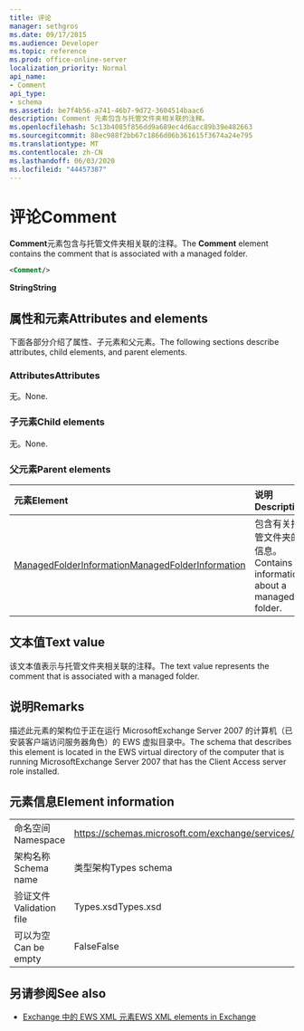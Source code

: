 ```yaml
---
title: 评论
manager: sethgros
ms.date: 09/17/2015
ms.audience: Developer
ms.topic: reference
ms.prod: office-online-server
localization_priority: Normal
api_name:
- Comment
api_type:
- schema
ms.assetid: be7f4b56-a741-46b7-9d72-3604514baac6
description: Comment 元素包含与托管文件夹相关联的注释。
ms.openlocfilehash: 5c13b4085f856dd9a689ec4d6acc89b39e482663
ms.sourcegitcommit: 88ec988f2bb67c1866d06b361615f3674a24e795
ms.translationtype: MT
ms.contentlocale: zh-CN
ms.lasthandoff: 06/03/2020
ms.locfileid: "44457387"
---
```

# <a name="comment"></a><span data-ttu-id="b496a-103">评论</span><span class="sxs-lookup"><span data-stu-id="b496a-103">Comment</span></span>

<span data-ttu-id="b496a-104">**Comment**元素包含与托管文件夹相关联的注释。</span><span class="sxs-lookup"><span data-stu-id="b496a-104">The **Comment** element contains the comment that is associated with a managed folder.</span></span> 
  
```xml
<Comment/>
```

 <span data-ttu-id="b496a-105">**String**</span><span class="sxs-lookup"><span data-stu-id="b496a-105">**String**</span></span>
## <a name="attributes-and-elements"></a><span data-ttu-id="b496a-106">属性和元素</span><span class="sxs-lookup"><span data-stu-id="b496a-106">Attributes and elements</span></span>

<span data-ttu-id="b496a-107">下面各部分介绍了属性、子元素和父元素。</span><span class="sxs-lookup"><span data-stu-id="b496a-107">The following sections describe attributes, child elements, and parent elements.</span></span>
  
### <a name="attributes"></a><span data-ttu-id="b496a-108">Attributes</span><span class="sxs-lookup"><span data-stu-id="b496a-108">Attributes</span></span>

<span data-ttu-id="b496a-109">无。</span><span class="sxs-lookup"><span data-stu-id="b496a-109">None.</span></span>
  
### <a name="child-elements"></a><span data-ttu-id="b496a-110">子元素</span><span class="sxs-lookup"><span data-stu-id="b496a-110">Child elements</span></span>

<span data-ttu-id="b496a-111">无。</span><span class="sxs-lookup"><span data-stu-id="b496a-111">None.</span></span>
  
### <a name="parent-elements"></a><span data-ttu-id="b496a-112">父元素</span><span class="sxs-lookup"><span data-stu-id="b496a-112">Parent elements</span></span>

|<span data-ttu-id="b496a-113">**元素**</span><span class="sxs-lookup"><span data-stu-id="b496a-113">**Element**</span></span>|<span data-ttu-id="b496a-114">**说明**</span><span class="sxs-lookup"><span data-stu-id="b496a-114">**Description**</span></span>|
|:-----|:-----|
|[<span data-ttu-id="b496a-115">ManagedFolderInformation</span><span class="sxs-lookup"><span data-stu-id="b496a-115">ManagedFolderInformation</span></span>](managedfolderinformation.md) <br/> |<span data-ttu-id="b496a-116">包含有关托管文件夹的信息。</span><span class="sxs-lookup"><span data-stu-id="b496a-116">Contains information about a managed folder.</span></span>  <br/> |
   
## <a name="text-value"></a><span data-ttu-id="b496a-117">文本值</span><span class="sxs-lookup"><span data-stu-id="b496a-117">Text value</span></span>

<span data-ttu-id="b496a-118">该文本值表示与托管文件夹相关联的注释。</span><span class="sxs-lookup"><span data-stu-id="b496a-118">The text value represents the comment that is associated with a managed folder.</span></span>
  
## <a name="remarks"></a><span data-ttu-id="b496a-119">说明</span><span class="sxs-lookup"><span data-stu-id="b496a-119">Remarks</span></span>

<span data-ttu-id="b496a-120">描述此元素的架构位于正在运行 MicrosoftExchange Server 2007 的计算机（已安装客户端访问服务器角色）的 EWS 虚拟目录中。</span><span class="sxs-lookup"><span data-stu-id="b496a-120">The schema that describes this element is located in the EWS virtual directory of the computer that is running MicrosoftExchange Server 2007 that has the Client Access server role installed.</span></span>
  
## <a name="element-information"></a><span data-ttu-id="b496a-121">元素信息</span><span class="sxs-lookup"><span data-stu-id="b496a-121">Element information</span></span>

|||
|:-----|:-----|
|<span data-ttu-id="b496a-122">命名空间</span><span class="sxs-lookup"><span data-stu-id="b496a-122">Namespace</span></span>  <br/> |https://schemas.microsoft.com/exchange/services/2006/types  <br/> |
|<span data-ttu-id="b496a-123">架构名称</span><span class="sxs-lookup"><span data-stu-id="b496a-123">Schema name</span></span>  <br/> |<span data-ttu-id="b496a-124">类型架构</span><span class="sxs-lookup"><span data-stu-id="b496a-124">Types schema</span></span>  <br/> |
|<span data-ttu-id="b496a-125">验证文件</span><span class="sxs-lookup"><span data-stu-id="b496a-125">Validation file</span></span>  <br/> |<span data-ttu-id="b496a-126">Types.xsd</span><span class="sxs-lookup"><span data-stu-id="b496a-126">Types.xsd</span></span>  <br/> |
|<span data-ttu-id="b496a-127">可以为空</span><span class="sxs-lookup"><span data-stu-id="b496a-127">Can be empty</span></span>  <br/> |<span data-ttu-id="b496a-128">False</span><span class="sxs-lookup"><span data-stu-id="b496a-128">False</span></span>  <br/> |
   
## <a name="see-also"></a><span data-ttu-id="b496a-129">另请参阅</span><span class="sxs-lookup"><span data-stu-id="b496a-129">See also</span></span>



- [<span data-ttu-id="b496a-130">Exchange 中的 EWS XML 元素</span><span class="sxs-lookup"><span data-stu-id="b496a-130">EWS XML elements in Exchange</span></span>](ews-xml-elements-in-exchange.md)


